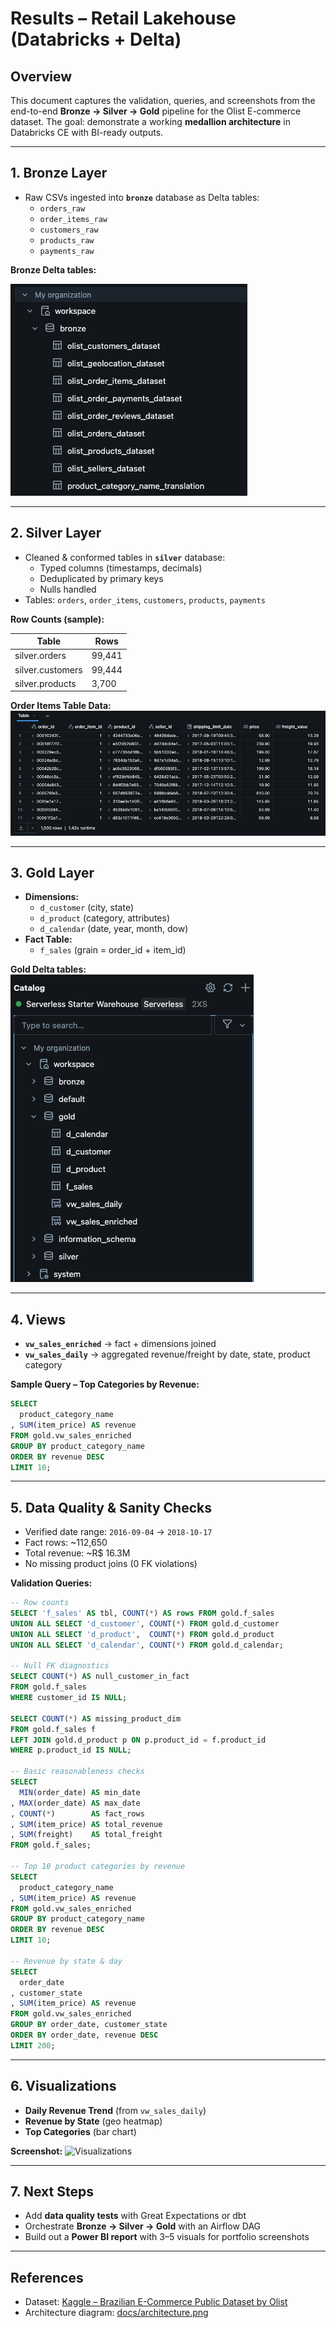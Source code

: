 # Results – Retail Lakehouse (Databricks + Delta)

## Overview

This document captures the validation, queries, and screenshots from the end-to-end **Bronze → Silver → Gold** pipeline for the Olist E-commerce dataset.
The goal: demonstrate a working **medallion architecture** in Databricks CE with BI-ready outputs.

---

## 1. Bronze Layer

- Raw CSVs ingested into **`bronze`** database as Delta tables:
  - `orders_raw`
  - `order_items_raw`
  - `customers_raw`
  - `products_raw`
  - `payments_raw`

**Bronze Delta tables:**

![Bronze tables](./screenshots/bronze_tables.png)

---

## 2. Silver Layer

- Cleaned & conformed tables in **`silver`** database:
  - Typed columns (timestamps, decimals)
  - Deduplicated by primary keys
  - Nulls handled
- Tables: `orders`, `order_items`, `customers`, `products`, `payments`

**Row Counts (sample):**

| Table            | Rows   |
| ---------------- | ------ |
| silver.orders    | 99,441 |
| silver.customers | 99,444 |
| silver.products  | 3,700  |

**Order Items Table Data:**
![Silver orders preview](./screenshots/silver_orders.png)

---

## 3. Gold Layer

- **Dimensions:**
  - `d_customer` (city, state)
  - `d_product` (category, attributes)
  - `d_calendar` (date, year, month, dow)
- **Fact Table:**
  - `f_sales` (grain = order_id + item_id)

**Gold Delta tables:**
![Gold tables](./screenshots/gold_tables.png)

---

## 4. Views

- **`vw_sales_enriched`** → fact + dimensions joined
- **`vw_sales_daily`** → aggregated revenue/freight by date, state, product category

**Sample Query – Top Categories by Revenue:**

```sql
SELECT
  product_category_name
, SUM(item_price) AS revenue
FROM gold.vw_sales_enriched
GROUP BY product_category_name
ORDER BY revenue DESC
LIMIT 10;
```

---

## 5. Data Quality & Sanity Checks

- Verified date range: `2016-09-04` → `2018-10-17`
- Fact rows: ~112,650
- Total revenue: ~R$ 16.3M
- No missing product joins (0 FK violations)

**Validation Queries:**

```sql
-- Row counts
SELECT 'f_sales' AS tbl, COUNT(*) AS rows FROM gold.f_sales
UNION ALL SELECT 'd_customer', COUNT(*) FROM gold.d_customer
UNION ALL SELECT 'd_product',  COUNT(*) FROM gold.d_product
UNION ALL SELECT 'd_calendar', COUNT(*) FROM gold.d_calendar;

-- Null FK diagnostics
SELECT COUNT(*) AS null_customer_in_fact
FROM gold.f_sales
WHERE customer_id IS NULL;

SELECT COUNT(*) AS missing_product_dim
FROM gold.f_sales f
LEFT JOIN gold.d_product p ON p.product_id = f.product_id
WHERE p.product_id IS NULL;

-- Basic reasonableness checks
SELECT
  MIN(order_date) AS min_date
, MAX(order_date) AS max_date
, COUNT(*)        AS fact_rows
, SUM(item_price) AS total_revenue
, SUM(freight)    AS total_freight
FROM gold.f_sales;

-- Top 10 product categories by revenue
SELECT
  product_category_name
, SUM(item_price) AS revenue
FROM gold.vw_sales_enriched
GROUP BY product_category_name
ORDER BY revenue DESC
LIMIT 10;

-- Revenue by state & day
SELECT
  order_date
, customer_state
, SUM(item_price) AS revenue
FROM gold.vw_sales_enriched
GROUP BY order_date, customer_state
ORDER BY order_date, revenue DESC
LIMIT 200;

```

---

## 6. Visualizations

- **Daily Revenue Trend** (from `vw_sales_daily`)
- **Revenue by State** (geo heatmap)
- **Top Categories** (bar chart)

**Screenshot:**
![Visualizations](./screenshots/visualizations.png)

---

## 7. Next Steps

- Add **data quality tests** with Great Expectations or dbt
- Orchestrate **Bronze → Silver → Gold** with an Airflow DAG
- Build out a **Power BI report** with 3–5 visuals for portfolio screenshots

---

## References

- Dataset: [Kaggle – Brazilian E-Commerce Public Dataset by Olist](https://www.kaggle.com/datasets/olistbr/brazilian-ecommerce)
- Architecture diagram: [docs/architecture.png](./architecture.png)
